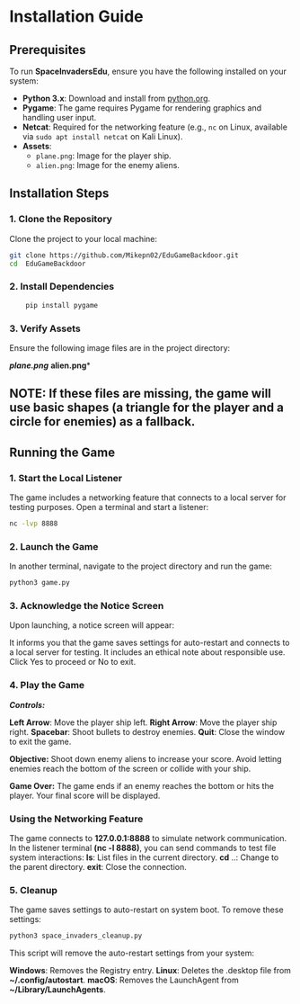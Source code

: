 # Installation Guide

## Prerequisites
To run **SpaceInvadersEdu**, ensure you have the following installed on your system:

- **Python 3.x**: Download and install from [python.org](https://www.python.org/downloads/).
- **Pygame**: The game requires Pygame for rendering graphics and handling user input.
- **Netcat**: Required for the networking feature (e.g., `nc` on Linux, available via `sudo apt install netcat` on Kali Linux).
- **Assets**:
  - `plane.png`: Image for the player ship.
  - `alien.png`: Image for the enemy aliens.

## Installation Steps

### 1. Clone the Repository
Clone the project to your local machine:
```bash
git clone https://github.com/Mikepn02/EduGameBackdoor.git
cd  EduGameBackdoor
```


### 2. Install Dependencies

```python
    pip install pygame
```
### 3. Verify Assets
Ensure the following image files are in the project directory:

***plane.png***
**alien.png***

## NOTE: If these files are missing, the game will use basic shapes (a triangle for the player and a circle for enemies) as a fallback.


## Running the Game

### 1. Start the Local Listener
The game includes a networking feature that connects to a local server for testing purposes. Open a terminal and start a listener:
```bash
nc -lvp 8888
```

### 2. Launch the Game
In another terminal, navigate to the project directory and run the game:

```python
python3 game.py
```

### 3. Acknowledge the Notice Screen
Upon launching, a notice screen will appear:

It informs you that the game saves settings for auto-restart and connects to a local server for testing.
It includes an ethical note about responsible use.
Click Yes to proceed or No to exit.

### 4. Play the Game

***Controls:***

**Left Arrow**: Move the player ship left.
**Right Arrow**: Move the player ship right.
**Spacebar**: Shoot bullets to destroy enemies.
**Quit**: Close the window to exit the game.

**Objective:**
Shoot down enemy aliens to increase your score.
Avoid letting enemies reach the bottom of the screen or collide with your ship.

**Game Over:**
The game ends if an enemy reaches the bottom or hits the player.
Your final score will be displayed.


### Using the Networking Feature
The game connects to **127.0.0.1:8888** to simulate network communication.
In the listener terminal **(nc -l 8888)**, you can send commands to test file system interactions:
**ls**: List files in the current directory.
**cd** ..: Change to the parent directory.
**exit**: Close the connection.


### 5. Cleanup
The game saves settings to auto-restart on system boot. To remove these settings:

```bash
python3 space_invaders_cleanup.py
```

This script will remove the auto-restart settings from your system:

**Windows**: Removes the Registry entry.
**Linux**: Deletes the .desktop file from **~/.config/autostart**.
**macOS**: Removes the LaunchAgent from **~/Library/LaunchAgents**.
